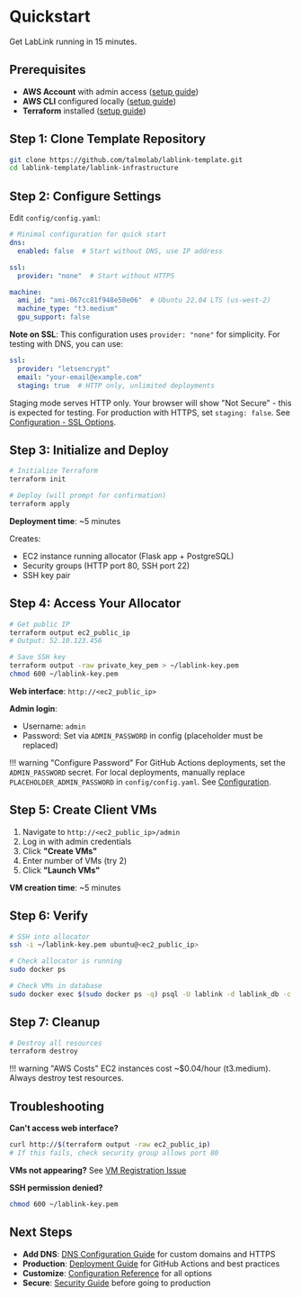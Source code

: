 # Quickstart

Get LabLink running in 15 minutes.

## Prerequisites

- **AWS Account** with admin access ([setup guide](prerequisites.md#1-aws-account))
- **AWS CLI** configured locally ([setup guide](prerequisites.md#2-aws-cli))
- **Terraform** installed ([setup guide](prerequisites.md#3-terraform))

## Step 1: Clone Template Repository

```bash
git clone https://github.com/talmolab/lablink-template.git
cd lablink-template/lablink-infrastructure
```

## Step 2: Configure Settings

Edit `config/config.yaml`:

```yaml
# Minimal configuration for quick start
dns:
  enabled: false  # Start without DNS, use IP address

ssl:
  provider: "none"  # Start without HTTPS

machine:
  ami_id: "ami-067cc81f948e50e06"  # Ubuntu 22.04 LTS (us-west-2)
  machine_type: "t3.medium"
  gpu_support: false
```

**Note on SSL**: This configuration uses `provider: "none"` for simplicity. For testing with DNS, you can use:
```yaml
ssl:
  provider: "letsencrypt"
  email: "your-email@example.com"
  staging: true  # HTTP only, unlimited deployments
```

Staging mode serves HTTP only. Your browser will show "Not Secure" - this is expected for testing. For production with HTTPS, set `staging: false`. See [Configuration - SSL Options](configuration.md#ssltls-options-ssl).

## Step 3: Initialize and Deploy

```bash
# Initialize Terraform
terraform init

# Deploy (will prompt for confirmation)
terraform apply
```

**Deployment time**: ~5 minutes

Creates:
- EC2 instance running allocator (Flask app + PostgreSQL)
- Security groups (HTTP port 80, SSH port 22)
- SSH key pair

## Step 4: Access Your Allocator

```bash
# Get public IP
terraform output ec2_public_ip
# Output: 52.10.123.456

# Save SSH key
terraform output -raw private_key_pem > ~/lablink-key.pem
chmod 600 ~/lablink-key.pem
```

**Web interface**: `http://<ec2_public_ip>`

**Admin login**:
- Username: `admin`
- Password: Set via `ADMIN_PASSWORD` in config (placeholder must be replaced)

!!! warning "Configure Password"
    For GitHub Actions deployments, set the `ADMIN_PASSWORD` secret. For local deployments, manually replace `PLACEHOLDER_ADMIN_PASSWORD` in `config/config.yaml`. See [Configuration](configuration.md#first-steps-change-default-passwords).

## Step 5: Create Client VMs

1. Navigate to `http://<ec2_public_ip>/admin`
2. Log in with admin credentials
3. Click **"Create VMs"**
4. Enter number of VMs (try 2)
5. Click **"Launch VMs"**

**VM creation time**: ~5 minutes

## Step 6: Verify

```bash
# SSH into allocator
ssh -i ~/lablink-key.pem ubuntu@<ec2_public_ip>

# Check allocator is running
sudo docker ps

# Check VMs in database
sudo docker exec $(sudo docker ps -q) psql -U lablink -d lablink_db -c "SELECT hostname FROM vms;"
```

## Step 7: Cleanup

```bash
# Destroy all resources
terraform destroy
```

!!! warning "AWS Costs"
    EC2 instances cost ~$0.04/hour (t3.medium). Always destroy test resources.

## Troubleshooting

**Can't access web interface?**
```bash
curl http://$(terraform output -raw ec2_public_ip)
# If this fails, check security group allows port 80
```

**VMs not appearing?** See [VM Registration Issue](troubleshooting.md#client-vm-not-registering)

**SSH permission denied?**
```bash
chmod 600 ~/lablink-key.pem
```

## Next Steps

- **Add DNS**: [DNS Configuration Guide](dns-configuration.md) for custom domains and HTTPS
- **Production**: [Deployment Guide](deployment.md) for GitHub Actions and best practices
- **Customize**: [Configuration Reference](configuration.md) for all options
- **Secure**: [Security Guide](security.md) before going to production
